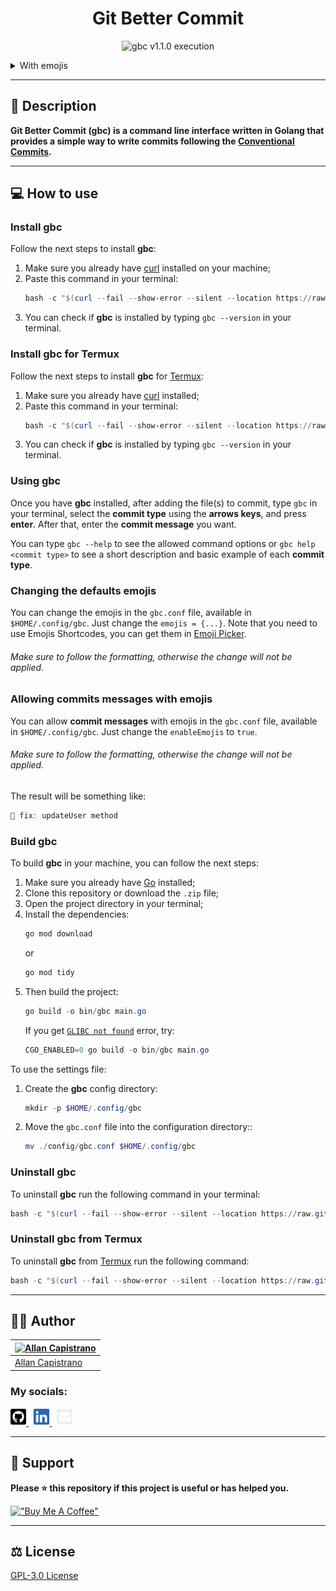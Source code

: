 <h1 align="center">Git Better Commit</h1>

<p align="center">
  <img src="./data/screenshots/gbc-v110-execution.gif" alt="gbc v1.1.0 execution">
</p>

<details>
  <summary>With emojis</summary>
  <p align="center">
    <img src="./data/screenshots/gbc-v110-execution-emojis.gif" alt="gbc v1.1.0 execution with emojis">
  </p>
</details>

------------

## :book: Description ##
**Git Better Commit (gbc) is a command line interface written in Golang that provides a simple way to write commits following the [Conventional Commits](https://www.conventionalcommits.org/).**

------------

## :computer: How to use

### Install gbc
Follow the next steps to install **gbc**:

1. Make sure you already have [curl](https://curl.se/) installed on your machine;
2. Paste this command in your terminal:
   ```powershell
   bash -c "$(curl --fail --show-error --silent --location https://raw.githubusercontent.com/AllanCapistrano/gbc/main/scripts/install.sh)"
   ```
3. You can check if **gbc** is installed by typing `gbc --version` in your terminal.

### Install gbc for Termux
Follow the next steps to install **gbc** for [Termux](https://termux.dev/en/):

1. Make sure you already have [curl](https://curl.se/) installed;
2. Paste this command in your terminal:
   ```powershell
   bash -c "$(curl --fail --show-error --silent --location https://raw.githubusercontent.com/AllanCapistrano/gbc/main/scripts/install-termux.sh)"
   ```
3. You can check if **gbc** is installed by typing `gbc --version` in your terminal.

### Using gbc
Once you have **gbc** installed, after adding the file(s) to commit, type `gbc` in your terminal, select the **commit type** using the **arrows keys**, and press **enter**. After that, enter the **commit message** you want.

You can type `gbc --help` to see the allowed command options or `gbc help <commit type>` to see a short description and basic example of each **commit type**.

### Changing the defaults emojis
You can change the emojis in the `gbc.conf` file, available in `$HOME/.config/gbc`. Just change the `emojis = {...}`. Note that you need to use Emojis Shortcodes, you can get them in [Emoji Picker](https://github-emoji-picker.rickstaa.dev/).

###### Make sure to follow the formatting, otherwise the change will not be applied. ######

### Allowing commits messages with emojis
You can allow **commit messages** with emojis in the `gbc.conf` file, available in `$HOME/.config/gbc`. Just change the `enableEmojis` to `true`. 

###### Make sure to follow the formatting, otherwise the change will not be applied. ######

The result will be something like:
```powershell
🐛 fix: updateUser method
```

### Build gbc
To build **gbc** in your machine, you can follow the next steps:

1. Make sure you already have [Go](https://go.dev/) installed;
2. Clone this repository or download the `.zip` file;
3. Open the project directory in your terminal;
4. Install the dependencies:
   ```powershell
   go mod download
   ```
   or
   ```powershell
   go mod tidy
   ```
5. Then build the project:
   ```powershell
   go build -o bin/gbc main.go
   ```
   If you get [`GLIBC not found`](https://github.com/AllanCapistrano/gbc/issues/13) error, try:
   ```powershell
   CGO_ENABLED=0 go build -o bin/gbc main.go
   ```
To use the settings file:
1. Create the **gbc** config directory:
   ```powershell
   mkdir -p $HOME/.config/gbc
   ```
2. Move the `gbc.conf` file into the configuration directory::
   ```powershell
   mv ./config/gbc.conf $HOME/.config/gbc
   ```
### Uninstall gbc
To uninstall **gbc** run the following command in your terminal:

```powershell
bash -c "$(curl --fail --show-error --silent --location https://raw.githubusercontent.com/AllanCapistrano/gbc/main/scripts/uninstall.sh)"
```

### Uninstall gbc from Termux
To uninstall **gbc** from [Termux](https://termux.dev/en/) run the following command:

```powershell
bash -c "$(curl --fail --show-error --silent --location https://raw.githubusercontent.com/AllanCapistrano/gbc/main/scripts/uninstall-termux.sh)"
```

------------

## :man_technologist: Author ##

| [![Allan Capistrano](https://github.com/AllanCapistrano.png?size=100)](https://github.com/AllanCapistrano) |
| -----------------------------------------------------------------------------------------------------------|
| [Allan Capistrano](https://github.com/AllanCapistrano)                                                     |

<p>
    <h3>My socials:</h3>
    <a href="https://github.com/AllanCapistrano">
        <img src="https://github.com/AllanCapistrano/AllanCapistrano/blob/master/assets/github-square-brands.png" alt="Github icon" width="5%">
    </a>
    &nbsp
    <a href="https://www.linkedin.com/in/allancapistrano/">
        <img src="https://github.com/AllanCapistrano/AllanCapistrano/blob/master/assets/linkedin-brands.png" alt="Linkedin icon" width="5%">
    </a> 
    &nbsp
    <a href="https://mail.google.com/mail/u/0/?view=cm&fs=1&tf=1&source=mailto&to=asantos@ecomp.uefs.br">
        <img src="https://github.com/AllanCapistrano/AllanCapistrano/blob/master/assets/envelope-square-solid.png" alt="Email icon" width="5%">
    </a>
</p>

------------

## :pray: Support ##

**Please :star: this repository if this project is useful or has helped you.**

[!["Buy Me A Coffee"](https://www.buymeacoffee.com/assets/img/custom_images/orange_img.png)](https://www.buymeacoffee.com/allancapistrano)

------------

## :balance_scale: License ##
[GPL-3.0 License](./LICENSE)
